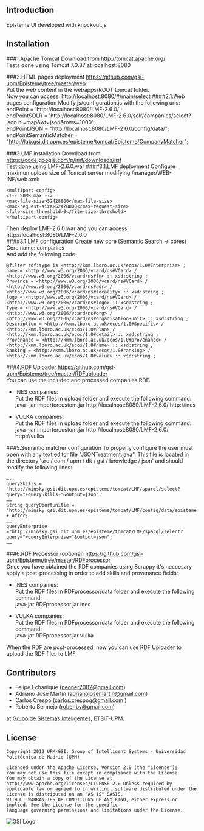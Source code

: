 Introduction
---------------------
Episteme UI developed with knockout.js

## Installation

###1.Apache Tomcat
Download from http://tomcat.apache.org/  
Tests done using Tomcat 7.0.37 at localhost:8080

###2.HTML pages deployment
https://github.com/gsi-upm/Episteme/tree/master/web  
Put the web content in the webapps/ROOT tomcat folder.  
Now you can access: http://localhost:8080/#/main/select
####2.1.Web pages configuration
Modify js/configuration.js with the following urls:  
endPoint = 'http://localhost:8080/LMF-2.6.0/';  
endPointSOLR = 'http://localhost:8080/LMF-2.6.0/solr/companies/select?json.nl=map&wt=json&rows=1000';  
endPointJSON = "http://localhost:8080/LMF-2.6.0/config/data/";  
endPointSemanticMatcher = "http://lab.gsi.dit.upm.es/episteme/tomcat/Episteme/CompanyMatcher";  

###3.LMF installation
Download from https://code.google.com/p/lmf/downloads/list  
Test done using LMF-2.6.0.war
####3.1.LMF deployment
Configure maximun upload size of Tomcat server modifying /manager/WEB-INF/web.xml:  

    <multipart-config>
    <!-- 50MB max -->
    <max-file-size>52428800</max-file-size>
    <max-request-size>52428800</max-request-size>
    <file-size-threshold>0</file-size-threshold>
    </multipart-config>

Then deploy LMF-2.6.0.war and you can access: http://localhost:8080/LMF-2.6.0  
####3.1.LMF configuration
Create new core (Semantic Search -> cores)  
Core name: companies  
And add the following code

    @filter rdf:type is <http://kmm.lboro.ac.uk/ecos/1.0#Enterprise> ;
    name = <http://www.w3.org/2006/vcard/ns#VCard> / <http://www.w3.org/2006/vcard/ns#fn> :: xsd:string ;
    Province = <http://www.w3.org/2006/vcard/ns#VCard> / <http://www.w3.org/2006/vcard/ns#adr> / <http://www.w3.org/2006/vcard/ns#locality> :: xsd:string ;
    logo = <http://www.w3.org/2006/vcard/ns#VCard> / <http://www.w3.org/2006/vcard/ns#logo> :: xsd:string ;
    Type = <http://www.w3.org/2006/vcard/ns#VCard> / <http://www.w3.org/2006/vcard/ns#org> / <http://www.w3.org/2006/vcard/ns#organisation-unit> :: xsd:string ;
    Description = <http://kmm.lboro.ac.uk/ecos/1.0#Specific> / <http://kmm.lboro.ac.uk/ecos/1.0#Plan> / <http://kmm.lboro.ac.uk/ecos/1.0#detail> :: xsd:string ;
    Provenance = <http://kmm.lboro.ac.uk/ecos/1.0#provenance> / <http://kmm.lboro.ac.uk/ecos/1.0#name> :: xsd:string ;
    Ranking = <http://kmm.lboro.ac.uk/ecos/1.0#ranking> / <http://kmm.lboro.ac.uk/ecos/1.0#value> :: xsd:string ;

###4.RDF Uploader
https://github.com/gsi-upm/Episteme/tree/master/RDFuploader  
You can use the included and processed companies RDF.  

* INES companies:  
Put the RDF files in upload folder and execute the following command:  
java -jar importercustom.jar http://localhost:8080/LMF-2.6.0/ http://ines  

* VULKA companies:  
Put the RDF files in upload folder and execute the following command:  
java -jar importercustom.jar http://localhost:8080/LMF-2.6.0/ http://vulka  

###5.Semantic matcher configuration
To properly configure the user must open with any text editor file "JSONTreatment.java". This file is located in the directory 'src / com / upm / dit / gsi / knowledge / json' and should modify the following lines:

	…..
	querySkills = "http://minsky.gsi.dit.upm.es/episteme/tomcat/LMF/sparql/select?query="+querySkills+"&output=json";
	……
	String queryOportunitie = "http://minsky.gsi.dit.upm.es/episteme/tomcat/LMF/config/data/episteme.search." + offer;
	……
	queryEnterprise ="http://minsky.gsi.dit.upm.es/episteme/tomcat/LMF/sparql/select?query="+queryEnterprise+"&output=json";
	……

###6.RDF Processor (optional)
https://github.com/gsi-upm/Episteme/tree/master/RDFprocessor  
Once you have obtained the RDF companies using Scrappy it's neccesary apply a post-processing in order to 
add skills and provenance fields:

* INES companies:  
Put the RDF files in RDFprocessor/data folder and execute the following command:  
java-jar RDFprocessor.jar ines  

* VULKA companies:  
Put the RDF files in RDFprocessor/data folder and execute the following command:  
java-jar RDFprocessor.jar vulka  

When the RDF are post-processed, now you can use RDF Uploader to upload the RDF files to LMF.  


## Contributors

* Felipe Echanique (<neoner2002@gmail.com>) 
* Adriano José Martín (adrianojosemartin@gmail.com)  
* Carlos Crespo (carlos.crespog@gmail.com )  
* Roberto Bermejo (rober.bv@gmail.com)  

at [Grupo de Sistemas Inteligentes](http://www.gsi.dit.upm.es/), ETSIT-UPM.


## License

```
Copyright 2012 UPM-GSI: Group of Intelligent Systems - Universidad Politécnica de Madrid (UPM)

Licensed under the Apache License, Version 2.0 (the "License"); 
You may not use this file except in compliance with the License. 
You may obtain a copy of the License at http://www.apache.org/licenses/LICENSE-2.0 Unless required by 
applicable law or agreed to in writing, software distributed under the License is distributed on an "AS IS" BASIS,
WITHOUT WARRANTIES OR CONDITIONS OF ANY KIND, either express or implied. See the License for the specific 
language governing permissions and limitations under the License.
```
![GSI Logo](http://gsi.dit.upm.es/templates/jgsi/images/logo.png)
